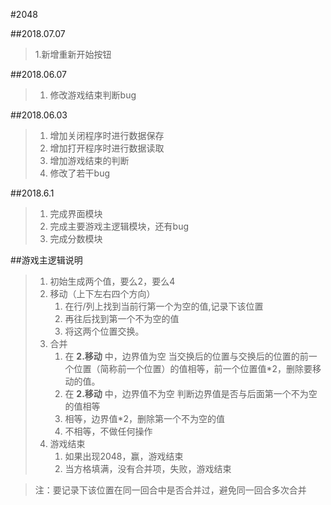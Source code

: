 #2048

##2018.07.07
> 1.新增重新开始按钮

##2018.06.07
> 1. 修改游戏结束判断bug

##2018.06.03
> 1. 增加关闭程序时进行数据保存
> 2. 增加打开程序时进行数据读取
> 3. 增加游戏结束的判断
> 4. 修改了若干bug

##2018.6.1
> 1. 完成界面模块
> 2. 完成主要游戏主逻辑模块，还有bug
> 3. 完成分数模块

##游戏主逻辑说明
> 1. 初始生成两个值，要么2，要么4
> 2. 移动（上下左右四个方向）
>    1. 在行/列上找到当前行第一个为空的值,记录下该位置
>    2. 再往后找到第一个不为空的值
>    3. 将这两个位置交换。
> 3. 合并
>    1. 在 **2.移动** 中，边界值为空
>      当交换后的位置与交换后的位置的前一个位置（简称前一个位置）的值相等，前一个位置值*2，删除要移动的值。
>    2. 在 **2.移动** 中，边界值不为空
>      判断边界值是否与后面第一个不为空的值相等
>      1. 相等，边界值*2，删除第一个不为空的值
>      2. 不相等，不做任何操作
> 4. 游戏结束
>    1. 如果出现2048，赢，游戏结束
>    2. 当方格填满，没有合并项，失败，游戏结束

> 注：要记录下该位置在同一回合中是否合并过，避免同一回合多次合并
